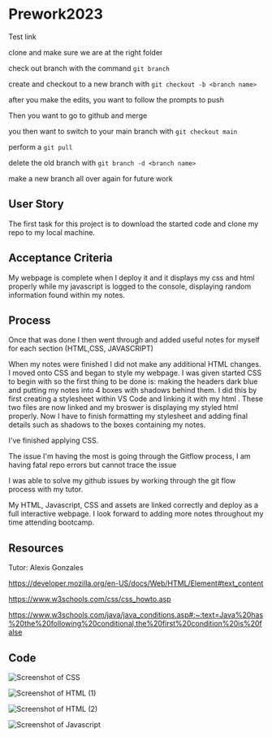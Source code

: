 
# Prework2023
Test link

clone and make sure we are at the right folder

check out branch with the command ```git branch```

create and checkout to a new branch with ```git checkout -b <branch name>```

after you make the edits, you want to follow the prompts to push

Then you want to go to github and merge

you then want to switch to your main branch with ```git checkout main```

perform a ```git pull```

delete the old branch with ```git branch -d <branch name>```

make a new branch all over again for future work 

## 

## User Story
The first task for this project is to download the started code and clone my repo to my local machine. 

## Acceptance Criteria

My webpage is complete when I deploy it and it displays my css and html properly while my javascript is logged to the console, displaying random information found within my notes.

## Process 

Once that was done I then went through and added useful notes for myself for each section (HTML,CSS, JAVASCRIPT)

When my notes were finished I did not make any additional HTML changes. I moved onto CSS and began to style my webpage. 
I was given started CSS to begin with so the first thing to be done is: making the headers dark blue and putting my notes into 4 boxes with shadows behind them. 
I did this by first creating a stylesheet within VS Code and linking it with my html . These two files are now linked and my broswer is displaying my styled html properly. 
Now I have to finish formatting my stylesheet and adding final details such as shadows to the boxes containing my notes. 

I've finished applying CSS. 

The issue I'm having the most is going through the Gitflow process, I am having fatal repo errors but cannot trace the issue 

I was able to solve my github issues by working through the git flow process with my tutor. 

My HTML, Javascript, CSS and assets are linked correctly and deploy as a full interactive webpage. I look forward to adding more notes throughout my time attending bootcamp.  

## Resources

Tutor: Alexis Gonzales 

https://developer.mozilla.org/en-US/docs/Web/HTML/Element#text_content

https://www.w3schools.com/css/css_howto.asp

https://www.w3schools.com/java/java_conditions.asp#:~:text=Java%20has%20the%20following%20conditional,the%20first%20condition%20is%20false


## Code

![Screenshot of CSS](../../../../../C:/Users/raven/Desktop/preworkstudyguide/css%20screenshot.png)

![Screenshot of HTML (1) ](../../../../../C:/Users/raven/Desktop/preworkstudyguide/assets/html%20screenshot%20pt%202.JPG)

![Screenshot of HTML (2)](../../../../../C:/Users/raven/Desktop/preworkstudyguide/assets/html%20screenshot%20pt%202.JPG)

![Screenshot of Javascript](../../../../../C:/Users/raven/Desktop/preworkstudyguide/assets/js%20screenshot.JPG)





